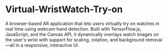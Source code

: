 # Virtual-WristWatch-Try-on
A browser-based AR application that lets users virtually try on watches in real time using webcam hand detection. Built with TensorFlow.js, JavaScript, and the Canvas API, it dynamically overlays watch images on the user's wrist with support for scaling, rotation, and background removal—all in a responsive, interactive UI.
